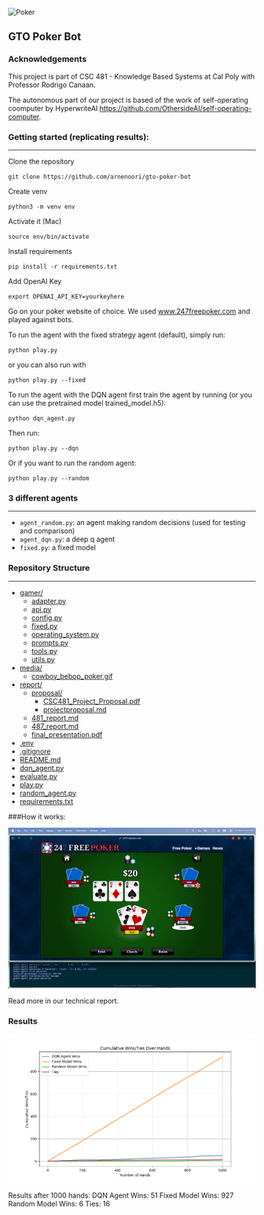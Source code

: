 ![Poker](media/cowboy_bebop_poker.gif)

## GTO Poker Bot

<!-- 
Acknowledges that this is a project in CSC 481 - Knowledge Based Systems at Cal Poly and includes the instructor's name
Gives credit to any external resources the project is based on (libraries, competition frameworks, etc.)
Has clear instructions for how to install any dependencies and how to run the main use cases with various parameters.
For example, if you implemented various agents that play tic-tac-toe on a board of any size versus either a human or another agent , your readme should inform the reader how to play as a human versus any of the agents, on a board of any size.
Either has instructions for how to reproduce the main results in your report, or has links to any tables, graphics and summarizations of the result.
For example, if you validated a heuristic agent and a tree search agent by having them play 10k matches against each other, your readme should also inform the reader how to run that evaluation scenario. If you collected data about a high number of agents, it should also include a table that summarizes the result of each match-up.

-->

### Acknowledgements

This project is part of CSC 481 - Knowledge Based Systems at Cal Poly with Professor Rodrigo Canaan.

The autonomous part of our project is based of the work of self-operating coomputer by HyperwriteAI https://github.com/OthersideAI/self-operating-computer.

### Getting started (replicating results):
------
Clone the repository
```
git clone https://github.com/arnenoori/gto-poker-bot
```

Create venv
```
python3 -m venv env
```
Activate it (Mac)
```
source env/bin/activate
```
Install requirements
```
pip install -r requirements.txt
```
Add OpenAI Key
```
export OPENAI_API_KEY=yourkeyhere
```

Go on your poker website of choice. We used www.247freepoker.com and played against bots.

To run the agent with the fixed strategy agent (default), simply run:
```
python play.py
```

or you can also run with
```
python play.py --fixed
```

To run the agent with the DQN agent first train the agent by running (or you can use the pretrained model trained_model.h5):
```
python dqn_agent.py
```
Then run:
```
python play.py --dqn
```

Or if you want to run the random agent:
```
python play.py --random
```

### 3 different agents
---

-  ``agent_random.py``: an agent making random decisions (used for testing and comparison)
-  ``agent_dqn.py``: a deep q agent
-  ``fixed.py``: a fixed model

### Repository Structure
---

* [gamer/](./gamer)
  * [adapter.py](./gamer/adapter.py)
  * [api.py](./gamer/api.py)
  * [config.py](./gamer/config.py)
  * [fixed.py](./gamer/fixed.py)
  * [operating_system.py](./gamer/operating_system.py)
  * [prompts.py](./gamer/prompts.py)
  * [tools.py](./gamer/tools.py)
  * [utils.py](./gamer/utils.py)
* [media/](./media)
  * [cowboy_bebop_poker.gif](./media/cowboy_bebop_poker.gif)
* [report/](./report)
  * [proposal/](./report/proposal)
    * [CSC481_Project_Proposal.pdf](./report/proposal/CSC481_Project_Proposal.pdf)
    * [projectproposal.md](./report/proposal/projectproposal.md)
  * [481_report.md](./report/481_report.md)
  * [487_report.md](./report/487_report.md)
  * [final_presentation.pdf](./report/final_presentation.pdf)
* [.env](./.env)
* [.gitignore](./.gitignore)
* [README.md](./README.md)
* [dqn_agent.py](./dqn_agent.py)
* [evaluate.py](./evaluate.py)
* [play.py](./play.py)
* [random_agent.py](./random_agent.py)
* [requirements.txt](./requirements.txt)

###How it works:

![Bot](media/ocr_image_output.png)

Read more in our technical report.

### Results

![Results](media/evaluator.png)

Results after 1000 hands:
DQN Agent Wins: 51
Fixed Model Wins: 927
Random Model Wins: 6
Ties: 16
